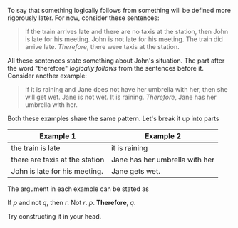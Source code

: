 To say that something logically follows from something will be defined more rigorously later. For now, consider these sentences:

> If the train arrives late and there are no taxis at the station, then John is late for his meeting. John is not late for his meeting. The train did arrive late. *Therefore*, there were taxis at the station.

All these sentences state something about John's situation. The part after the word "therefore" *logically follows* from the sentences before it.
Consider another example:

> If it is raining and Jane does not have her umbrella with her, then she will get wet. Jane is not wet. It is raining. *Therefore*, Jane has her umbrella with her.


Both these examples share the same pattern. Let's break it up into parts

|Example 1|Example 2|
|-|-|
|the train is late|it is raining|
|there are taxis at the station|Jane has her umbrella with her|
|John is late for his meeting.|Jane gets wet.|


The argument in each example can be stated as

If $p$ and not $q$, then $r$. Not $r$. $p$. **Therefore**, $q$.

Try constructing it in your head.

